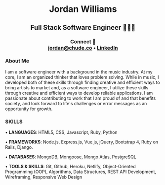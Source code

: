 # <div align="center">Jordan Williams </div> #
## <div align="center"> Full Stack Software Engineer 👨🏾‍💻  <br> </div> ##

### <div align="center"> Connect 🔌 <br> <a href="mailto:jordan@chude.co"> jordan@chude.co </a> • <a href=https://linkedin.com/in/jordanchude>LinkedIn</a> </div> ###

### About Me 
I am a software engineer with a background in the music industry. At my core, I am an organized thinker that loves problem solving. While in music, I developed both of these skills through finding creative and efficient ways to bring artists to market and, as a software engineer, I utilize these skills through creative and efficient ways to develop reliable applications. I am passionate about contributing to work that I am proud of and that benefits society, and look forward to life's challenges or error messages as an opportunity for growth.


### SKILLS ###
• **LANGUAGES**: HTML5, CSS, Javascript, Ruby, Python

• **FRAMEWORKS**: Node.js, Express.js, Vue.js, jQuery, Bootstrap 4, Ruby on Rails, Django.

• **DATABASES**: MongoDB, Mongoose, Mongo Atlas, PostgreSQL

• **TOOLS & SKILLS**: Git, Github, Heroku, Netlify, Object-Oriented Programming (OOP), Algorithms, Data Structures, REST API Development, Wireframing, Responsive Web Design
